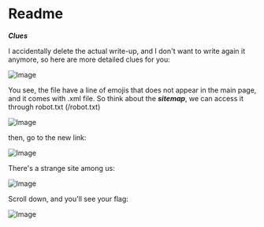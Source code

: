 # Readme

***Clues***

I accidentally delete the actual write-up, and I don't want to write again it anymore, so here are more detailed clues for you:




![Image](https://github.com/Flock137/Readme/assets/126219763/5491800c-af90-41c1-8240-3d32ad008573)



You see, the file have a line of emojis that does not appear in the main page, and it comes with .xml file. 
So think about the ***sitemap***, we can access it through robot.txt (<siteaddress>/robot.txt)





![Image](https://github.com/Flock137/Readme/assets/126219763/03607747-8354-4dd0-bc3c-4c7dea66a62d)



then, go to the new link:





![Image](https://github.com/Flock137/Readme/assets/126219763/37cc631f-b73b-4183-a72d-a69721ad02fe)



There's a strange site among us:




![Image](https://github.com/Flock137/Readme/assets/126219763/9b18222e-c18c-485a-906c-ed1756a9bd24)




Scroll down, and you'll see your flag:




![Image](https://github.com/Flock137/Readme/assets/126219763/113657f5-ea44-468a-93d0-d2b4e668711f)

